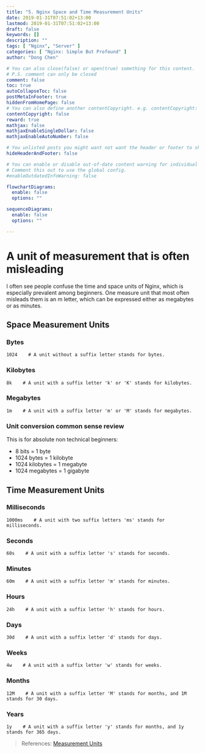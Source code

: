 ```yaml
---
title: "5. Nginx Space and Time Measurement Units"
date: 2019-01-31T07:51:02+13:00
lastmod: 2019-01-31T07:51:02+13:00
draft: false
keywords: []
description: ""
tags: [ "Nginx", "Server" ]
categories: [ "Nginx: Simple But Profound" ]
author: "Dong Chen"

# You can also close(false) or open(true) something for this content.
# P.S. comment can only be closed
comment: false
toc: true
autoCollapseToc: false
postMetaInFooter: true
hiddenFromHomePage: false
# You can also define another contentCopyright. e.g. contentCopyright: "This is another copyright."
contentCopyright: false
reward: true
mathjax: false
mathjaxEnableSingleDollar: false
mathjaxEnableAutoNumber: false

# You unlisted posts you might want not want the header or footer to show
hideHeaderAndFooter: false

# You can enable or disable out-of-date content warning for individual post.
# Comment this out to use the global config.
#enableOutdatedInfoWarning: false

flowchartDiagrams:
  enable: false
  options: ""

sequenceDiagrams: 
  enable: false
  options: ""

---
```


<!--more-->

# A unit of measurement that is often misleading

I often see people confuse the time and space units of Nginx, which is especially prevalent among beginners. One measure unit that most often misleads them is an m letter, which can be expressed either as megabytes or as minutes.

## Space Measurement Units

### Bytes

```nginx
1024    # A unit without a suffix letter stands for bytes.
```

### Kilobytes

```nginx
8k    # A unit with a suffix letter 'k' or 'K' stands for kilobytes.
```

### Megabytes

```nginx
1m    # A unit with a suffix letter 'm' or 'M' stands for megabytes.
```

### Unit conversion common sense review

This is for absolute non technical beginners:

- 8 bits = 1 byte
- 1024 bytes = 1 kilobyte
- 1024 kilobytes = 1 megabyte
- 1024 megabytes = 1 gigabyte

## Time Measurement Units

### Milliseconds

```nginx
1000ms    # A unit with two suffix letters 'ms' stands for milliseconds.
```

### Seconds

```nginx
60s    # A unit with a suffix letter 's' stands for seconds.
```

### Minutes

```nginx
60m    # A unit with a suffix letter 'm' stands for minutes.
```

### Hours

```nginx
24h    # A unit with a suffix letter 'h' stands for hours.
```

### Days

```nginx
30d    # A unit with a suffix letter 'd' stands for days.
```

### Weeks

```nginx
4w    # A unit with a suffix letter 'w' stands for weeks.
```

### Months

```nginx
12M    # A unit with a suffix letter 'M' stands for months, and 1M stands for 30 days.
```

### Years

```nginx
1y    # A unit with a suffix letter 'y' stands for months, and 1y stands for 365 days.
```

> References:
> [Measurement Units](http://nginx.org/en/docs/syntax.html)
